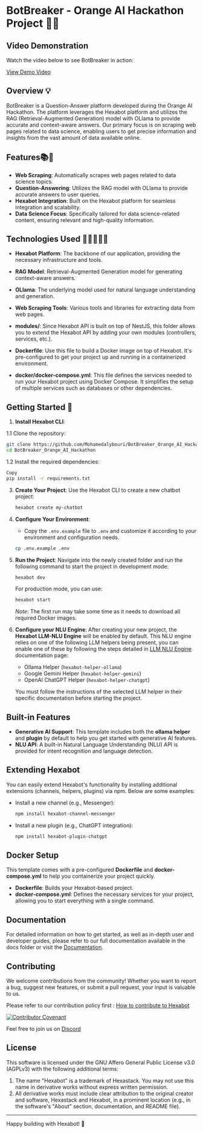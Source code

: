 # BotBreaker - Orange AI Hackathon Project 🚀🤖

## Video Demonstration 
Watch the video below to see BotBreaker in action:

[View Demo Video](./Video/Ai%20Educator_Orang%20Hackathon.mp4)

## Overview 💡
BotBreaker is a Question-Answer platform developed during the Orange AI Hackathon. The platform leverages the Hexabot platform and utilizes the RAG (Retrieval-Augmented Generation) model with OLlama to provide accurate and context-aware answers. Our primary focus is on scraping web pages related to data science, enabling users to get precise information and insights from the vast amount of data available online.

## Features📚🤖
- **Web Scraping**: Automatically scrapes web pages related to data science topics.
- **Question-Answering**: Utilizes the RAG model with OLlama to provide accurate answers to user queries.
- **Hexabot Integration**: Built on the Hexabot platform for seamless integration and scalability.
- **Data Science Focus**: Specifically tailored for data science-related content, ensuring relevant and high-quality information.

## Technologies Used  🤖👩‍💻👨‍💻
- **Hexabot Platform**: The backbone of our application, providing the necessary infrastructure and tools.
- **RAG Model**: Retrieval-Augmented Generation model for generating context-aware answers.
- **OLlama**: The underlying model used for natural language understanding and generation.
- **Web Scraping Tools**: Various tools and libraries for extracting data from web pages.

- **modules/**: Since Hexabot API is built on top of NestJS, this folder allows you to extend the Hexabot API by adding your own modules (controllers, services, etc.).

- **Dockerfile**: Use this file to build a Docker image on top of Hexabot. It's pre-configured to get your project up and running in a containerized environment.

- **docker/docker-compose.yml**: This file defines the services needed to run your Hexabot project using Docker Compose. It simplifies the setup of multiple services such as databases or other dependencies.

## Getting Started  🎉

1. **Install Hexabot CLI**:
   
  1.1 Clone the repository:
   ```bash
   git clone https://github.com/Mohamedalybouri/BotBreaker_Orange_AI_Hackathon.git
   cd BotBreaker_Orange_AI_Hackathon
  ```
  1.2 Install the required dependencies:
  
  ```bash
  Copy
  pip install -r requirements.txt
  ```
3. **Create Your Project**:
   Use the Hexabot CLI to create a new chatbot project:

   ```bash
   hexabot create my-chatbot
   ```

4. **Configure Your Environment**:

   - Copy the `.env.example` file to `.env` and customize it according to your environment and configuration needs.

   ```bash
   cp .env.example .env
   ```

5. **Run the Project**:
   Navigate into the newly created folder and run the following command to start the project in development mode:

   ```bash
   hexabot dev
   ```

   For production mode, you can use:

   ```bash
   hexabot start
   ```

   _Note_: The first run may take some time as it needs to download all required Docker images.

6. **Configure your NLU Engine**:
   After creating your new project, the **Hexabot LLM-NLU Engine** will be enabled by default. This NLU engine relies on one of the following LLM helpers being present, you can enable one of these by following the steps detailed in [LLM NLU Engine](https://docs.hexabot.ai/user-guide/nlu/nlu-engines/llm-nlu-engine) documentation page:

   - Ollama Helper (`hexabot-helper-ollama`)
   - Google Gemini Helper (`hexabot-helper-gemini`)
   - OpenAI ChatGPT Helper (`hexabot-helper-chatgpt`)

   You must follow the instructions of the selected LLM helper in their specific documentation before starting the project.

## Built-in Features

- **Generative AI Support**: This template includes both the **ollama helper** and **plugin** by default to help you get started with generative AI features.
- **NLU API**: A built-in Natural Language Understanding (NLU) API is provided for intent recognition and language detection.

## Extending Hexabot

You can easily extend Hexabot's functionality by installing additional extensions (channels, helpers, plugins) via npm. Below are some examples:

- Install a new channel (e.g., Messenger):

  ```bash
  npm install hexabot-channel-messenger
  ```

- Install a new plugin (e.g., ChatGPT integration):
  ```bash
  npm install hexabot-plugin-chatgpt
  ```

## Docker Setup

This template comes with a pre-configured **Dockerfile** and **docker-compose.yml** to help you containerize your project quickly.

- **Dockerfile**: Builds your Hexabot-based project.
- **docker-compose.yml**: Defines the necessary services for your project, allowing you to start everything with a single command.

## Documentation

For detailed information on how to get started, as well as in-depth user and developer guides, please refer to our full documentation available in the docs folder or visit the [Documentation](https://docs.hexabot.ai).

## Contributing

We welcome contributions from the community! Whether you want to report a bug, suggest new features, or submit a pull request, your input is valuable to us.

Please refer to our contribution policy first : [How to contribute to Hexabot](https://github.com/Hexastack/Hexabot/blob/main/CONTRIBUTING.md)

[![Contributor Covenant](https://img.shields.io/badge/Contributor%20Covenant-2.1-4baaaa.svg)](./CODE_OF_CONDUCT.md)

Feel free to join us on [Discord](https://discord.gg/rNb9t2MFkG)

## License

This software is licensed under the GNU Affero General Public License v3.0 (AGPLv3) with the following additional terms:

1. The name "Hexabot" is a trademark of Hexastack. You may not use this name in derivative works without express written permission.
2. All derivative works must include clear attribution to the original creator and software, Hexastack and Hexabot, in a prominent location (e.g., in the software's "About" section, documentation, and README file).

---

Happy building with Hexabot! 🎉
